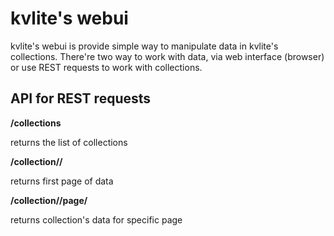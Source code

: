 # kvlite's webui

kvlite's webui is provide simple way to manipulate data in kvlite's collections. There're two
way to work with data, via web interface (browser) or use REST requests to work with collections.

## API for REST requests 

**/collections**

returns the list of collections

**/collection/<name>/**

returns first page of data

**/collection/<name>/page/<number>**

returns collection's data for specific page



